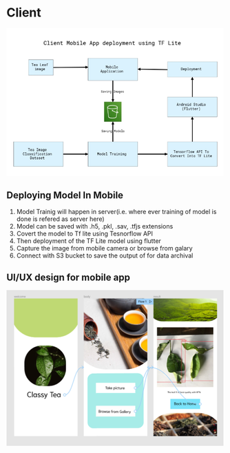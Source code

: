 # Client

<img src="ClientArchitecture.JPG">

## Deploying Model In Mobile
1. Model Trainig will happen in server(i.e. where ever training of model is done is refered as server here)
2. Model can be saved with .h5, .pkl, .sav, .tfjs extensions
3. Covert the model to Tf lite using Tesnorflow API
4. Then deployment of the TF Lite model using flutter
5. Capture the image from mobile camera or browse from galary
6. Connect with S3 bucket to save the output of for data archival


## UI/UX design for mobile app
<img src="ux_design.png">
